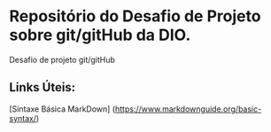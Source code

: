 # Repositório do Desafio de Projeto sobre git/gitHub da DIO.
Desafio de projeto git/gitHub

## Links Úteis:
[Sintaxe Básica MarkDown] (https://www.markdownguide.org/basic-syntax/)
